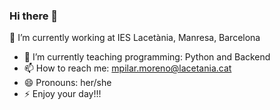 ### Hi there 👋

🔭 I’m currently working at IES Lacetània, Manresa, Barcelona
- 🌱 I’m currently teaching programming: Python and Backend
- 📫 How to reach me: mpilar.moreno@lacetania.cat
- 😄 Pronouns: her/she
- ⚡ Enjoy your day!!!

<!--
**mpilarmt/mpilarmt** is a ✨ _special_ ✨ repository because its `README.md` (this file) appears on your GitHub profile.

Here are some ideas to get you started:

- 🔭 I’m currently working on ...
- 🌱 I’m currently learning ...
- 👯 I’m looking to collaborate on ...
- 🤔 I’m looking for help with ...
- 💬 Ask me about ...
- 📫 How to reach me: ...
- 😄 Pronouns: ...
- ⚡ Fun fact: ...
-->
